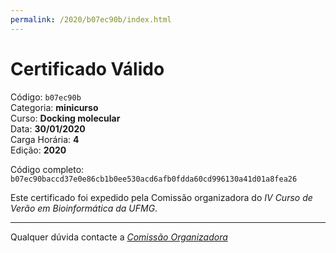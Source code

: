 ```yaml
---
permalink: /2020/b07ec90b/index.html
---
```


# Certificado Válido

Código: `b07ec90b`<br>
Categoria: **minicurso**<br>
Curso: **Docking molecular**<br>
Data: **30/01/2020**<br>
Carga Horária: **4**<br>
Edição: **2020**<br>


Código completo: `b07ec90baccd37e0e86cb1b0ee530acd6afb0fdda60cd996130a41d01a8fea26`


Este certificado foi expedido pela Comissão organizadora do *IV Curso de Verão em Bioinformática da UFMG*.

----

Qualquer dúvida contacte a [_Comissão Organizadora_](<mailto:cursobioinfoufmg@gmail.com$subject=[Certificados]>)

